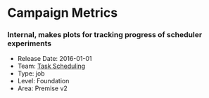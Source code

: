 # Campaign Metrics
### Internal, makes plots for tracking progress of scheduler experiments
* Release Date: 2016-01-01
* Team: [Task Scheduling](../teams/scheduling.md)
* Type: job
* Level: Foundation
* Area: Premise v2
